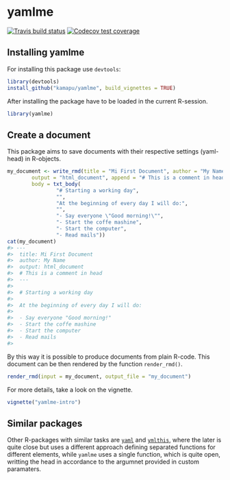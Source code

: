 
<!-- README.md is generated from README.Rmd. Please edit that file -->

<!-- Use snippet 'render_markdown' for it -->

# yamlme

<!-- badges: start -->

[![Travis build
status](https://travis-ci.com/kamapu/yamlme.svg?branch=master)](https://travis-ci.com/kamapu/yamlme)
[![Codecov test
coverage](https://codecov.io/gh/kamapu/yamlme/branch/master/graph/badge.svg)](https://codecov.io/gh/kamapu/yamlme?branch=master)
<!-- badges: end -->

## Installing yamlme

For installing this package use `devtools`:

``` r
library(devtools)
install_github("kamapu/yamlme", build_vignettes = TRUE)
```

After installing the package have to be loaded in the current R-session.

``` r
library(yamlme)
```

## Create a document

This package aims to save documents with their respective settings
(yaml-head) in R-objects.

``` r
my_document <- write_rmd(title = "Mi First Document", author = "My Name",
        output = "html_document", append = "# This is a comment in head",
        body = txt_body(
                "# Starting a working day",
                "",
                "At the beginning of every day I will do:",
                "",
                "- Say everyone \"Good morning!\"",
                "- Start the coffe mashine",
                "- Start the computer",
                "- Read mails"))
cat(my_document)
#> ---
#>  title: Mi First Document
#>  author: My Name
#>  output: html_document
#>  # This is a comment in head
#>  ---
#> 
#>  # Starting a working day
#>  
#>  At the beginning of every day I will do:
#>  
#>  - Say everyone "Good morning!"
#>  - Start the coffe mashine
#>  - Start the computer
#>  - Read mails
#> 
```

By this way it is possible to produce documents from plain R-code. This
document can be then rendered by the function `render_rmd()`.

``` r
render_rmd(input = my_document, output_file = "my_document")
```

For more details, take a look on the vignette.

``` r
vignette("yamlme-intro")
```

## Similar packages

Other R-packages with similar tasks are
[`yaml`](https://github.com/viking/r-yaml/) and
[`ymlthis`](https://github.com/r-lib/ymlthis), where the later is quite
close but uses a different approach defining separated functions for
different elements, while `yamlme` uses a single function, which is
quite open, writting the head in accordance to the argumnet provided in
custom paramaters.
